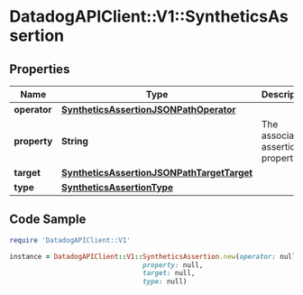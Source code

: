 # DatadogAPIClient::V1::SyntheticsAssertion

## Properties

Name | Type | Description | Notes
------------ | ------------- | ------------- | -------------
**operator** | [**SyntheticsAssertionJSONPathOperator**](SyntheticsAssertionJSONPathOperator.md) |  | 
**property** | **String** | The associated assertion property. | [optional] 
**target** | [**SyntheticsAssertionJSONPathTargetTarget**](SyntheticsAssertionJSONPathTargetTarget.md) |  | [optional] 
**type** | [**SyntheticsAssertionType**](SyntheticsAssertionType.md) |  | 

## Code Sample

```ruby
require 'DatadogAPIClient::V1'

instance = DatadogAPIClient::V1::SyntheticsAssertion.new(operator: null,
                                 property: null,
                                 target: null,
                                 type: null)
```


